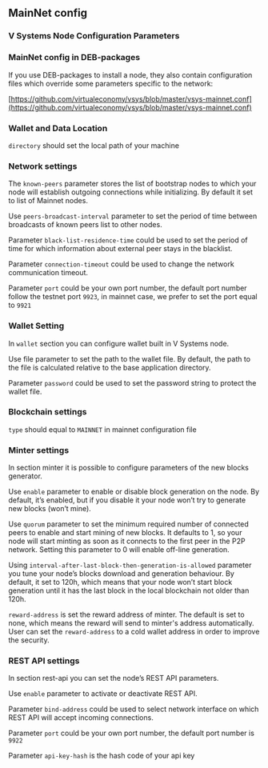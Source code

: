 
MainNet config
---

### V Systems Node Configuration Parameters
### MainNet config in DEB-packages
If you use DEB-packages to install a node, they also contain configuration files which override some parameters specific to the network:

[https://github.com/virtualeconomy/vsys/blob/master/vsys-mainnet.conf](https://github.com/virtualeconomy/vsys/blob/master/vsys-mainnet.conf)

### Wallet and Data Location
`directory` should set the local path of your machine

### Network settings
The `known-peers` parameter stores the list of bootstrap nodes to which your node will establish outgoing connections while initializing. By default it set to list of Mainnet nodes.

Use `peers-broadcast-interval` parameter to set the period of time between broadcasts of known peers list to other nodes.

Parameter `black-list-residence-time` could be used to set the period of time for which information about external peer stays in the blacklist.

Parameter `connection-timeout` could be used to change the network communication timeout.

Parameter `port` could be your own port number, the default port number follow the testnet port `9923`, in mainnet case, we prefer to set the port equal to `9921`

### Wallet Setting

In `wallet` section you can configure wallet built in V Systems node.

Use file parameter to set the path to the wallet file. By default, the path to the file is calculated relative to the base application directory.

Parameter `password` could be used to set the password string to protect the wallet file.

### Blockchain settings
`type` should equal to `MAINNET` in mainnet configuration file

### Minter settings
In section minter it is possible to configure parameters of the new blocks generator.

Use `enable` parameter to enable or disable block generation on the node. By default, it’s enabled, but if you disable it your node won’t try to generate new blocks (won’t mine).

Use `quorum` parameter to set the minimum required number of connected peers to enable and start mining of new blocks. It defaults to 1, so your node will start minting as soon as it connects to the first peer in the P2P network. Setting this parameter to 0 will enable off-line generation.

Using `interval-after-last-block-then-generation-is-allowed` parameter you tune your node’s blocks download and generation behaviour. By default, it set to 120h, which means that your node won’t start block generation until it has the last block in the local blockchain not older than 120h. 

`reward-address` is set the reward address of minter. The default is set to none, which means the reward will send to minter's address automatically. User can set the `reward-address` to a cold wallet address in order to improve the security.

### REST API settings
In section rest-api you can set the node’s REST API parameters.

Use `enable` parameter to activate or deactivate REST API.

Parameter `bind-address` could be used to select network interface on which REST API will accept incoming connections.

Parameter `port` could be your own port number, the default port number is `9922`

Parameter `api-key-hash` is the hash code of your api key
